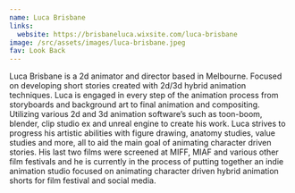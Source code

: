 ```yaml
---
name: Luca Brisbane
links:
  website: https://brisbaneluca.wixsite.com/luca-brisbane
image: /src/assets/images/luca-brisbane.jpeg
fav: Look Back
---
```

Luca Brisbane is a 2d animator and director based in Melbourne. Focused on developing short stories created with 2d/3d hybrid animation techniques. Luca is engaged in every step of the animation process from storyboards and background art to final animation and compositing. Utilizing various 2d and 3d animation software’s such as toon-boom, blender, clip studio ex and unreal engine to create his work. Luca strives to progress his artistic abilities with figure drawing, anatomy studies, value studies and more, all to aid the main goal of animating character driven stories. His last two films were screened at MIFF, MIAF and various other film festivals and he is currently in the process of putting together an indie animation studio focused on animating character driven hybrid animation shorts for film festival and social media.